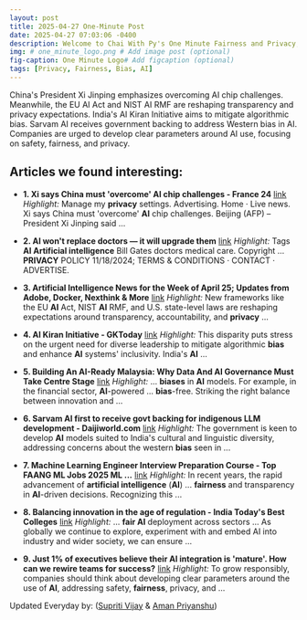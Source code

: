 ```yaml
---
layout: post
title: 2025-04-27 One-Minute Post
date: 2025-04-27 07:03:06 -0400
description: Welcome to Chai With Py's One Minute Fairness and Privacy, which aims to provide you the current happenings in the world of Fairness, Privacy, and AI.
img: # one_minute_logo.png # Add image post (optional)
fig-caption: One Minute Logo# Add figcaption (optional)
tags: [Privacy, Fairness, Bias, AI]
---
```


China's President Xi Jinping emphasizes overcoming AI chip challenges. Meanwhile, the EU AI Act and NIST AI RMF are reshaping transparency and privacy expectations. India's AI Kiran Initiative aims to mitigate algorithmic bias. Sarvam AI receives government backing to address Western bias in AI. Companies are urged to develop clear parameters around AI use, focusing on safety, fairness, and privacy.

## Articles we found interesting:

- **1. Xi says China must &#39;overcome&#39; <b>AI</b> chip challenges - France 24** [link](https://www.france24.com/en/live-news/20250426-xi-says-china-must-overcome-ai-chip-challenges)
_Highlight:_ Manage my <b>privacy</b> settings. Advertising. Home &middot; Live news. Xi says China must &#39;overcome&#39; <b>AI</b> chip challenges. Beijing (AFP) – President Xi Jinping said&nbsp;...

- **2. <b>AI</b> won&#39;t replace doctors — it will upgrade them** [link](https://thehill.com/opinion/healthcare/5267466-ai-replacing-doctors-future/)
_Highlight:_ Tags <b>AI Artificial intelligence</b> Bill Gates doctors medical care. Copyright ... <b>PRIVACY</b> POLICY 11/18/2024; TERMS &amp; CONDITIONS &middot; CONTACT &middot; ADVERTISE.

- **3. <b>Artificial Intelligence</b> News for the Week of April 25; Updates from Adobe, Docker, Nexthink &amp; More** [link](https://solutionsreview.com/artificial-intelligence-news-for-the-week-of-april-25-updates-from-adobe-docker-nexthink-more/)
_Highlight:_ New frameworks like the EU <b>AI</b> Act, NIST <b>AI</b> RMF, and U.S. state-level laws are reshaping expectations around transparency, accountability, and <b>privacy</b>&nbsp;...

- **4. <b>AI</b> Kiran Initiative - GKToday** [link](https://www.gktoday.in/ai-kiran-platform/)
_Highlight:_ This disparity puts stress on the urgent need for diverse leadership to mitigate algorithmic <b>bias</b> and enhance <b>AI</b> systems&#39; inclusivity. India&#39;s <b>AI</b>&nbsp;...

- **5. Building An <b>AI</b>-Ready Malaysia: Why Data And <b>AI</b> Governance Must Take Centre Stage** [link](https://www.businesstoday.com.my/2025/04/27/building-an-ai-ready-malaysia-why-data-and-ai-governance-must-take-centre-stage/)
_Highlight:_ ... <b>biases</b> in <b>AI</b> models. For example, in the financial sector, <b>AI</b>-powered ... <b>bias</b>-free. Striking the right balance between innovation and&nbsp;...

- **6. Sarvam <b>AI</b> first to receive govt backing for indigenous LLM development - Daijiworld.com** [link](https://www.daijiworld.com/news/newsDisplay%3FnewsID%3D1278895)
_Highlight:_ The government is keen to develop <b>AI</b> models suited to India&#39;s cultural and linguistic diversity, addressing concerns about the western <b>bias</b> seen in&nbsp;...

- **7. Machine Learning Engineer Interview Preparation Course - Top FAANG ML Jobs 2025 ML ...** [link](https://finance.yahoo.com/news/machine-learning-engineer-interview-preparation-214600196.html)
_Highlight:_ In recent years, the rapid advancement of <b>artificial intelligence</b> (<b>AI</b>) ... <b>fairness</b> and transparency in <b>AI</b>-driven decisions.​ Recognizing this&nbsp;...

- **8. Balancing innovation in the age of regulation - India Today&#39;s Best Colleges** [link](https://bestcolleges.indiatoday.in/news-detail/balancing-innovation-in-the-age-of-regulation)
_Highlight:_ ... <b>fair AI</b> deployment across sectors ... As globally we continue to explore, experiment with and embed AI into industry and wider society, we can ensure&nbsp;...

- **9. Just 1% of executives believe their <b>AI</b> integration is &#39;mature&#39;. How can we rewire teams for success?** [link](https://www.managementtoday.co.uk/just-1-executives-believe-ai-integration-mature-rewire-teams-success/opinion-and-analysis/article/1915448)
_Highlight:_ To grow responsibly, companies should think about developing clear parameters around the use of <b>AI</b>, addressing safety, <b>fairness</b>, privacy, and&nbsp;...


Updated Everyday by: (<a href="https://supritivijay.github.io/">Supriti Vijay</a> & <a href="https://amanpriyanshu.github.io/">Aman Priyanshu</a>)
